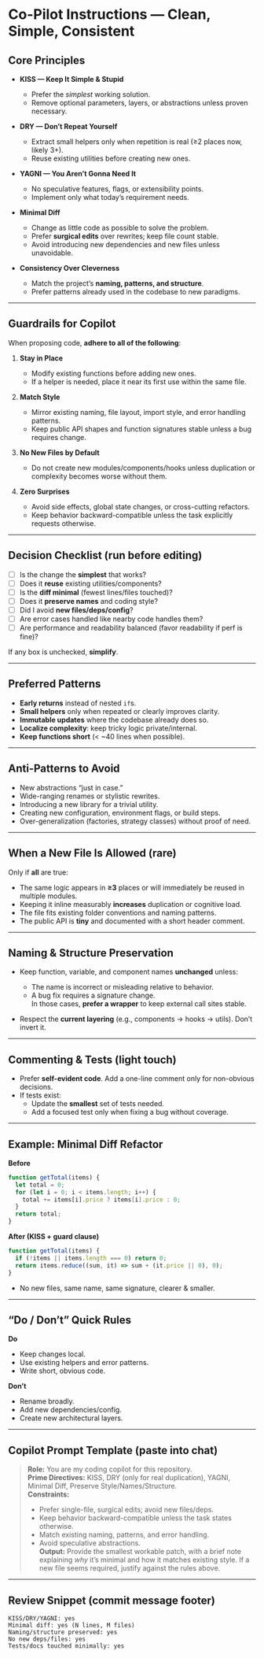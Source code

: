 # Co-Pilot Instructions — Clean, Simple, Consistent

## Core Principles

- **KISS — Keep It Simple & Stupid**
  - Prefer the *simplest* working solution.
  - Remove optional parameters, layers, or abstractions unless proven necessary.

- **DRY — Don’t Repeat Yourself**
  - Extract small helpers only when repetition is real (≥2 places now, likely 3+).
  - Reuse existing utilities before creating new ones.

- **YAGNI — You Aren’t Gonna Need It**
  - No speculative features, flags, or extensibility points.
  - Implement only what today’s requirement needs.

- **Minimal Diff**
  - Change as little code as possible to solve the problem.
  - Prefer **surgical edits** over rewrites; keep file count stable.
  - Avoid introducing new dependencies and new files unless unavoidable.

- **Consistency Over Cleverness**
  - Match the project’s **naming, patterns, and structure**.
  - Prefer patterns already used in the codebase to new paradigms.

---

## Guardrails for Copilot

When proposing code, **adhere to all of the following**:

1. **Stay in Place**
   - Modify existing functions before adding new ones.
   - If a helper is needed, place it near its first use within the same file.

2. **Match Style**
   - Mirror existing naming, file layout, import style, and error handling patterns.
   - Keep public API shapes and function signatures stable unless a bug requires change.

3. **No New Files by Default**
   - Do not create new modules/components/hooks unless duplication or complexity becomes worse without them.

4. **Zero Surprises**
   - Avoid side effects, global state changes, or cross-cutting refactors.
   - Keep behavior backward-compatible unless the task explicitly requests otherwise.

---

## Decision Checklist (run before editing)

- [ ] Is the change the **simplest** that works?  
- [ ] Does it **reuse** existing utilities/components?  
- [ ] Is the **diff minimal** (fewest lines/files touched)?  
- [ ] Does it **preserve names** and coding style?  
- [ ] Did I avoid **new files/deps/config**?  
- [ ] Are error cases handled like nearby code handles them?  
- [ ] Are performance and readability balanced (favor readability if perf is fine)?

If any box is unchecked, **simplify**.

---

## Preferred Patterns

- **Early returns** instead of nested `if`s.  
- **Small helpers** only when repeated or clearly improves clarity.  
- **Immutable updates** where the codebase already does so.  
- **Localize complexity**: keep tricky logic private/internal.  
- **Keep functions short** (< ~40 lines when possible).

---

## Anti-Patterns to Avoid

- New abstractions “just in case.”  
- Wide-ranging renames or stylistic rewrites.  
- Introducing a new library for a trivial utility.  
- Creating new configuration, environment flags, or build steps.  
- Over-generalization (factories, strategy classes) without proof of need.

---

## When a New File Is Allowed (rare)

Only if **all** are true:

- The same logic appears in **≥3** places or will immediately be reused in multiple modules.  
- Keeping it inline measurably **increases** duplication or cognitive load.  
- The file fits existing folder conventions and naming patterns.  
- The public API is **tiny** and documented with a short header comment.

---

## Naming & Structure Preservation

- Keep function, variable, and component names **unchanged** unless:
  - The name is incorrect or misleading relative to behavior.
  - A bug fix requires a signature change.  
  In those cases, **prefer a wrapper** to keep external call sites stable.

- Respect the **current layering** (e.g., components → hooks → utils). Don’t invert it.

---

## Commenting & Tests (light touch)

- Prefer **self-evident code**. Add a one-line comment only for non-obvious decisions.  
- If tests exist:
  - Update the **smallest** set of tests needed.  
  - Add a focused test only when fixing a bug without coverage.

---

## Example: Minimal Diff Refactor

**Before**
```ts
function getTotal(items) {
  let total = 0;
  for (let i = 0; i < items.length; i++) {
    total += items[i].price ? items[i].price : 0;
  }
  return total;
}
```

**After (KISS + guard clause)**
```ts
function getTotal(items) {
  if (!items || items.length === 0) return 0;
  return items.reduce((sum, it) => sum + (it.price || 0), 0);
}
```

- No new files, same name, same signature, clearer & smaller.

---

## “Do / Don’t” Quick Rules

**Do**
- Keep changes local.  
- Use existing helpers and error patterns.  
- Write short, obvious code.

**Don’t**
- Rename broadly.  
- Add new dependencies/config.  
- Create new architectural layers.

---

## Copilot Prompt Template (paste into chat)

> **Role:** You are my coding copilot for this repository.  
> **Prime Directives:** KISS, DRY (only for real duplication), YAGNI, Minimal Diff, Preserve Style/Names/Structure.  
> **Constraints:**  
> - Prefer single-file, surgical edits; avoid new files/deps.  
> - Keep behavior backward-compatible unless the task states otherwise.  
> - Match existing naming, patterns, and error handling.  
> - Avoid speculative abstractions.  
> **Output:** Provide the smallest workable patch, with a brief note explaining *why* it’s minimal and how it matches existing style. If a new file seems required, justify against the rules above.

---

## Review Snippet (commit message footer)

```
KISS/DRY/YAGNI: yes
Minimal diff: yes (N lines, M files)
Naming/structure preserved: yes
No new deps/files: yes
Tests/docs touched minimally: yes
```
